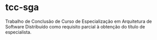 # tcc-sga
Trabalho de Conclusão de Curso de Especialização em Arquitetura de Software Distribuído como requisito parcial à obtenção do título de especialista.
